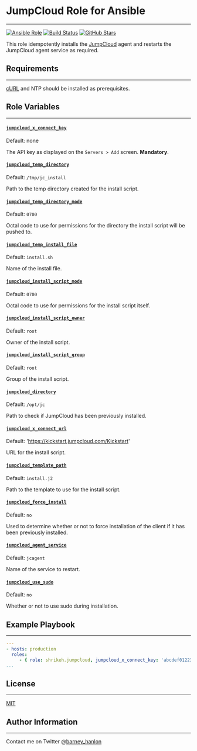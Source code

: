 # JumpCloud Role for Ansible
------------

[![Ansible Role](https://img.shields.io/ansible/role/4378.svg)](https://galaxy.ansible.com/detail#/role/4378)
[![Build Status](https://travis-ci.org/shrikeh-ansible-roles/ansible-jumpcloud.svg)](https://travis-ci.org/shrikeh-ansible-roles/ansible-jumpcloud)
[![GitHub Stars](https://img.shields.io/github/stars/shrikeh-ansible-roles/ansible-jumpcloud.svg)][github]

This role idempotently installs the [JumpCloud][jumpcloud] agent and restarts the JumpCloud agent service as required.

## Requirements
------------
[cURL][curl] and NTP should be installed as prerequisites.

## Role Variables
------------

#### [`jumpcloud_x_connect_key`][jc-x-connect-key]
Default: none

The API key as displayed on the `Servers > Add` screen. **Mandatory**.

#### [`jumpcloud_temp_directory`][jc-temp-directory]
Default: `/tmp/jc_install`

Path to the temp directory created for the install script.
#### [`jumpcloud_temp_directory_mode`][jc-temp-directory-mode]
Default: `0700`

Octal code to use for permissions for the directory the install script will be pushed to.

#### [`jumpcloud_temp_install_file`][jc-temp-install-file]
Default: `install.sh`

Name of the install file.

#### [`jumpcloud_install_script_mode`][jc-install-script-mode]
Default: `0700`

Octal code to use for permissions for the install script itself.

#### [`jumpcloud_install_script_owner`][jc-install-script-owner]
Default: `root`

Owner of the install script.

#### [`jumpcloud_install_script_group`][jc-install-script-group]
Default: `root`

Group of the install script.

#### [`jumpcloud_directory`][jc-directory]
Default: `/opt/jc`

Path to check if JumpCloud has been previously installed.

#### [`jumpcloud_x_connect_url`][jc-x-connect-url]
Default: 'https://kickstart.jumpcloud.com/Kickstart'

URL for the install script.

#### [`jumpcloud_template_path`][jc-template-path]
Default: `install.j2`

Path to the template to use for the install script.

#### [`jumpcloud_force_install`][jc-force-install]
Default: `no`

Used to determine whether or not to force installation of the client if it has been previously installed.

#### [`jumpcloud_agent_service`][jc-agent-service]
Default: `jcagent`

Name of the service to restart.

#### [`jumpcloud_use_sudo`][jc-use-sudo]
Default: `no`

Whether or not to use sudo during installation.

## Example Playbook
----------------

```YAML
---
- hosts: production
  roles:
     - { role: shrikeh.jumpcloud, jumpcloud_x_connect_key: 'abcdef012234343' }
...
```

## License
-------

[MIT][licence]

## Author Information
------------------
Contact me on Twitter @[barney_hanlon][twitter]

[github]: https://github.com/shrikeh-ansible-roles/ansible-jumpcloud "This role on Github"
[curl]: https://galaxy.ansible.com/list#/roles/4384
[jumpcloud]: https://jumpcloud.com "JumpCloud website"
[jc-x-connect-key]: https://github.com/shrikeh-ansible-roles/ansible-jumpcloud/blob/master/defaults/main.yml#L4 "Link to variable on master"
[jc-temp-directory]: https://github.com/shrikeh-ansible-roles/ansible-jumpcloud/blob/master/defaults/main.yml#L4 "Link to variable on master"
[jc-temp-directory-mode]: https://github.com/shrikeh-ansible-roles/ansible-jumpcloud/blob/master/defaults/main.yml#L5 "Link to variable on master"
[jc-temp-install-file]: https://github.com/shrikeh-ansible-roles/ansible-jumpcloud/blob/master/defaults/main.yml#L6 "Link to variable on master"
[jc-install-script-mode]:	https://github.com/shrikeh-ansible-roles/ansible-jumpcloud/blob/master/defaults/main.yml#L7 "Link to variable on master"
[jc-install-script-owner]: https://github.com/shrikeh-ansible-roles/ansible-jumpcloud/blob/master/defaults/main.yml#L9 "Link to variable on master"
[jc-install-script-group]: https://github.com/shrikeh-ansible-roles/ansible-jumpcloud/blob/master/defaults/main.yml#L10 "Link to variable on master"
[jc-directory]: https://github.com/shrikeh-ansible-roles/ansible-jumpcloud/blob/master/defaults/main.yml#L12 "Link to variable on master"
[jc-x-connect-url]: https://github.com/shrikeh-ansible-roles/ansible-jumpcloud/blob/master/defaults/main.yml#L13 "Link to variable on master"
[jc-template-path]: https://github.com/shrikeh-ansible-roles/ansible-jumpcloud/blob/master/defaults/main.yml#L15 "Link to variable on master"
[jc-force-install]: https://github.com/shrikeh-ansible-roles/ansible-jumpcloud/blob/master/defaults/main.yml#L17 "Link to variable on master"
[jc-agent-service]: https://github.com/shrikeh-ansible-roles/ansible-jumpcloud/blob/master/defaults/main.yml#L18 "Link to variable on master"
[jc-use-sudo]: https://github.com/shrikeh-ansible-roles/ansible-jumpcloud/blob/master/defaults/main.yml#L19 "Link to variable on master"
[licence]: https://raw.githubusercontent.com/shrikeh/ansible-jumpcloud/master/LICENSE
[twitter]: https://twitter.com/barney_hanlon "Link to my Twitter page"
